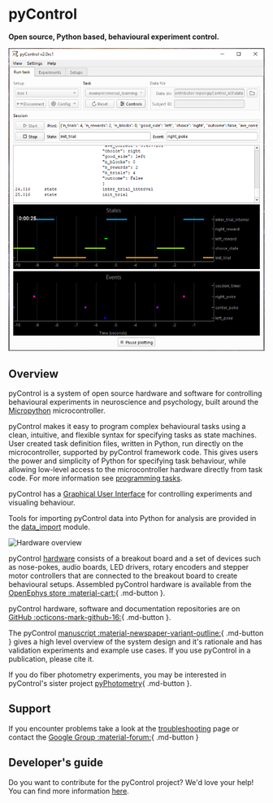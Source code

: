 # pyControl

**Open source, Python based, behavioural experiment control.**

![run_task_GUI.jpg](media/GUI/run_task_tab.png)

## Overview

pyControl is a system of open source hardware and software for controlling behavioural experiments in neuroscience and psychology, built around the [Micropython](https://micropython.org/) microcontroller.

pyControl makes it easy to program complex behavioural tasks using a clean, intuitive, and flexible syntax for specifying tasks as state machines. User created task definition files, written in Python, run directly on the microcontroller, supported by pyControl framework code.  This gives users the power and simplicity of Python for specifying task behaviour, while allowing low-level access to the microcontroller hardware directly from task code.  For more information see [programming tasks](user-guide/programming-tasks.md).


pyControl has a [Graphical User Interface](user-guide/graphical-user-interface.md) for controlling experiments and visualing behaviour.

Tools for importing pyControl data into Python for analysis are provided in the [data_import](user-guide/pycontrol-data.md) module.

![Hardware overview](media/hardware/hardware-overview.png)


pyControl [hardware](user-guide/hardware.md) consists of a breakout board and a set of devices such as nose-pokes, audio boards, LED drivers, rotary encoders and stepper motor controllers that are connected to the breakout board to create behavioural setups.  Assembled pyControl hardware is available from the [OpenEphys store :material-cart:](#){ .md-button }.

pyControl hardware, software and documentation repositories are on [GitHub :octicons-mark-github-16:](https://github.com/pyControl){ .md-button }.

The pyControl [manuscript :material-newspaper-variant-outline:](https://www.biorxiv.org/content/10.1101/2021.02.22.432227v1){ .md-button } gives a high level overview of the system design and it's rationale and has validation experiments and example use cases.  If you use pyControl in a publication, please cite it.

If you do fiber photometry experiments, you may be interested in pyControl's sister project [pyPhotometry](https://pyphotometry.readthedocs.io){ .md-button }.

## Support

If you encounter problems take a look at the [troubleshooting](user-guide/troubleshooting.md) page or contact the [Google Group :material-forum:](https://groups.google.com/forum/#!forum/pycontrol){ .md-button }

## Developer's guide

Do you want to contribute for the pyControl project? We'd love your help! You can find more information [here](/contributing).
